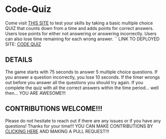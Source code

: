 # Code-Quiz
Come visit [THIS SITE](https://mathcodes.github.io/Test-your-Coding-Skills-/index.html) to test your skills by taking a basic multiple choice QUIZ that counts down from a time
and adds points for correct answers. Users lose points for either not answering or answering incorrectly. Users can also lose time remaining for each wrong answer.
``
LINK TO DEPLOYED SITE: [CODE QUIZ](https://github.com/mathcodes/Test-your-Coding-Skills-/index.html)

## DETAILS
The game starts with 75 seconds to answer 5 multiple choice questions. If you answer a question incorrectly, you lose 10 seconds. If the timer wrongs out before you answer all the questions you should try again. If you complete the quiz with all the correct answers within the time period... well then... YOU ARE AWESOME!!!

## CONTRIBUTIONS WELCOME!!!
Please do not hesitate to reach out if there are any issues or if you have any questions! Thanks for your time!!! YOU CAN MAKE CONTRIBUTIONS BY [CLICKING HERE](https://github.com/mathcodes/Test-your-Coding-Skills-/pulls) AND MAKING A PULL REQUEST!!!
